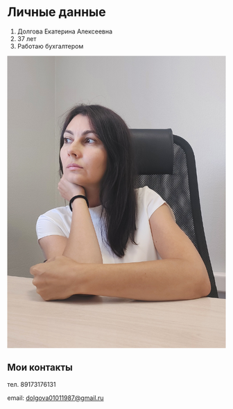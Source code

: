 # Личные данные

1. Долгова Екатерина Алексеевна
2. 37 лет
3. Работаю бухгалтером
   
![фото](https://github.com/Dolgova0101/My-profile/blob/main/Img/2023-09-01%2012-40-20.JPG)

## Мои контакты 
   
тел. 89173176131

email: dolgova01011987@gmail.ru

